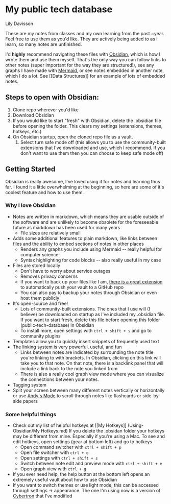 # My public tech database

Lily Davisson

These are my notes from classes and my own learning from the past ~year. Feel free to use them as you'd like. They are actively being added to as I learn, so many notes are unfinished.

I'd **highly** recommend navigating these files with [Obsidian](https://obsidian.md/), which is how I wrote them and use them myself. That's the only way you can follow links to other notes (super important for the way they are structured!), see any graphs I have made with [Mermaid](https://mermaid-js.github.io/mermaid/#/), or see notes embedded in another note, which I do a lot. See [[Data Structures]] for an example of lots of embedded notes.

## Steps to open with Obsidian:

1. Clone repo wherever you'd like
2. Download Obsidian
3. If you would like to start "fresh" with Obsidian, delete the .obsidian file before opening the folder. This clears my settings (extensions, themes, hotkeys, etc.)
4. On Obsidian startup, open the cloned repo file as a vault.
	1. Select turn safe mode off (this allows you to use the community-built extensions that I've downloaded and use, which I recommend. If you don't want to use them then you can choose to keep safe mode off)

## Getting Started 

Obsidian is really awesome, I've loved using it for notes and learning thus far. I found it a little overwhelming at the beginning, so here are some of it's coolest feature and how to use them.

### Why I love Obsidian
- Notes are written in markdown, which means they are usable outside of the software and are unlikely to become obsolete for the foreseeable future as markdown has been used for many years
	- File sizes are relatively small
- Adds some additional features to plain markdown, like links between files and the ability to embed sections of notes in other places
	- Renders any graphs you include using Mermaid -- really helpful for computer science
	- Syntax highlighting for code blocks -- also really useful in my case
- Files are stored locally
	- Don't have to worry about service outages
	- Removes privacy concerns
	- If you want to back up your files like I am, [there is a great extension](https://github.com/denolehov/obsidian-git) to automatically push your vault to a GitHub repo
	- You can also pay to backup your notes through Obsidian or even host them publicly
- It's open-source and free!
	- Lots of community-built extensions. The ones that I use will (I believe) be downloaded on startup as I've included my .obsidian file. If you want to start fresh, delete this file before opening this folder (public-tech-database) in Obsidian
	- To install more, open settings with `ctrl + shift + s` and go to community plugins
- Templates allow you to quickly insert snippets of frequently used text
- The linking system is very powerful, useful, and fun
	- Links between notes are indicated by surrounding the note title you're linking to with brackets. In Obsidian, clicking on this link will take you to that note. On that note, there is a backlink panel that will include a link back to the note you linked from
	- There is also a really cool graph view mode where you can visualize the connections between your notes. 
- Tagging system
- Split your screen between many different notes vertically or horizontally or use [Andy's Mode](https://github.com/deathau/sliding-panes-obsidian) to scroll through notes like flashcards or side-by-side papers


### Some helpful things
- Check out my list of helpful hotkeys at [[My Hotkeys]] (Using-Obsidian/My Hotkeys.md) If you delete the .obsidan folder your hotkeys may be different from mine. Especially if you're using a Mac. To see and edit hotkeys, open settings (gear at bottom left) and go to hotkeys
	- Open command switcher with `ctrl + shift + p`
	- Open file switcher with `ctrl + o`
	- Open settings with `ctrl + shift + s`
	- Switch between note edit and preview mode with `ctrl + shift + e`
	- Open graph view with `ctrl + g`
- If you ever need help, the help button at the bottom left opens an extremely useful vault about how to use Obsidian
- If you want to switch themes or use light mode, this can be accessed through settings -> appearance. The one I'm using now is a version of [Cybertron](https://github.com/nickmilo/Cybertron) that I've modified 
